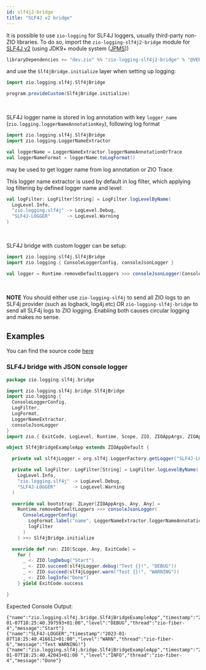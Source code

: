 ```yaml
---
id: slf4j2-bridge
title: "SLF4J v2 bridge"
---
```


It is possible to use `zio-logging` for SLF4J loggers, usually third-party non-ZIO libraries. To do so, import  the `zio-logging-slf4j2-bridge` module for [SLF4J v2](https://www.slf4j.org/faq.html#changesInVersion200) (using JDK9+ module system ([JPMS](http://openjdk.java.net/projects/jigsaw/spec/)))

```scala
libraryDependencies += "dev.zio" %% "zio-logging-slf4j2-bridge" % "@VERSION@"
```

and use the `Slf4jBridge.initialize` layer when setting up logging:

```scala
import zio.logging.slf4j.Slf4jBridge

program.provideCustom(Slf4jBridge.initialize)
```

<br/>

SLF4J logger name is stored in log annotation with key `logger_name` (`zio.logging.loggerNameAnnotationKey`), following log format

```scala
import zio.logging.slf4j.Slf4jBridge
import zio.logging.LoggerNameExtractor

val loggerName = LoggerNameExtractor.loggerNameAnnotationOrTrace
val loggerNameFormat = loggerName.toLogFormat()
```
may be used to get logger name from log annotation or ZIO Trace. 

This logger name extractor is used by default in log filter, which applying log filtering by defined logger name and level:

```scala
val logFilter: LogFilter[String] = LogFilter.logLevelByName(
  LogLevel.Info,
  "zio.logging.slf4j" -> LogLevel.Debug,
  "SLF4J-LOGGER"      -> LogLevel.Warning
)
```

<br/>

SLF4J bridge with custom logger can be setup:

```scala
import zio.logging.slf4j.Slf4jBridge
import zio.logging.{ ConsoleLoggerConfig, consoleJsonLogger }

val logger = Runtime.removeDefaultLoggers >>> consoleJsonLogger(ConsoleLoggerConfig.default) >+> Slf4jBridge.initialize
```

<br/>

**NOTE** You should either use `zio-logging-slf4j` to send all ZIO logs to an SLF4j provider (such as logback, log4j etc) OR `zio-logging-slf4j-bridge` to send all SLF4j logs to
ZIO logging. Enabling both causes circular logging and makes no sense.


## Examples

You can find the source code [here](https://github.com/zio/zio-logging/tree/master/examples)

### SLF4J bridge with JSON console logger

[//]: # (TODO: make snippet type-checked using mdoc)

```scala
package zio.logging.slf4j.bridge

import zio.logging.slf4j.bridge.Slf4jBridge
import zio.logging.{
  ConsoleLoggerConfig,
  LogFilter,
  LogFormat,
  LoggerNameExtractor,
  consoleJsonLogger
}
import zio.{ ExitCode, LogLevel, Runtime, Scope, ZIO, ZIOAppArgs, ZIOAppDefault, ZLayer }

object Slf4jBridgeExampleApp extends ZIOAppDefault {

  private val slf4jLogger = org.slf4j.LoggerFactory.getLogger("SLF4J-LOGGER")

  private val logFilter: LogFilter[String] = LogFilter.logLevelByName(
    LogLevel.Info,
    "zio.logging.slf4j" -> LogLevel.Debug,
    "SLF4J-LOGGER"      -> LogLevel.Warning
  )

  override val bootstrap: ZLayer[ZIOAppArgs, Any, Any] =
    Runtime.removeDefaultLoggers >>> consoleJsonLogger(
      ConsoleLoggerConfig(
        LogFormat.label("name", LoggerNameExtractor.loggerNameAnnotationOrTrace.toLogFormat()) + LogFormat.default,
        logFilter
      )
    ) >+> Slf4jBridge.initialize

  override def run: ZIO[Scope, Any, ExitCode] =
    for {
      _ <- ZIO.logDebug("Start")
      _ <- ZIO.succeed(slf4jLogger.debug("Test {}!", "DEBUG"))
      _ <- ZIO.succeed(slf4jLogger.warn("Test {}!", "WARNING"))
      _ <- ZIO.logInfo("Done")
    } yield ExitCode.success

}
```

Expected Console Output:
```
{"name":"zio.logging.slf4j.bridge.Slf4jBridgeExampleApp","timestamp":"2023-01-07T18:25:40.397593+01:00","level":"DEBUG","thread":"zio-fiber-4","message":"Start"}
{"name":"SLF4J-LOGGER","timestamp":"2023-01-07T18:25:40.416612+01:00","level":"WARN","thread":"zio-fiber-6","message":"Test WARNING!"}
{"name":"zio.logging.slf4j.bridge.Slf4jBridgeExampleApp","timestamp":"2023-01-07T18:25:40.42043+01:00 ","level":"INFO","thread":"zio-fiber-4","message":"Done"}
```
